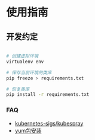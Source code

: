 使用指南
===


## 开发约定

``` bash

# 创建虚拟环境
virtualenv env

# 保存当前环境的类库
pip freeze > requirements.txt 

# 恢复类库
pip install -r requirements.txt 

```

### FAQ

- [kubernetes-sigs/kubespray](https://github.com/kubernetes-sigs/kubespray)
- [yum包安装](https://raymii.org/s/tutorials/Ansible_-_Only_if_on_specific_distribution_or_distribution_version.html)